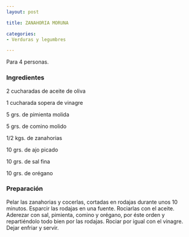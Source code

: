 ```yaml
---
layout: post

title: ZANAHORIA MORUNA

categories:
- Verduras y legumbres

---
```

Para 4 personas.

<h3>Ingredientes</h3>

2 cucharadas de aceite de oliva

1 cucharada sopera de vinagre

5 grs. de pimienta molida

5 grs. de comino molido

1/2 kgs. de zanahorias

10 grs. de ajo picado

10 grs. de sal fina

10 grs. de orégano

<h3>Preparación</h3>

Pelar las zanahorias y cocerlas, cortadas en rodajas durante unos 10 minutos. Esparcir las rodajas en una fuente. Rociarlas con el aceite. Aderezar con sal, pimienta, comino y orégano, por éste orden y repartiéndolo todo bien por las rodajas. Rociar por igual con el vinagre. Dejar enfriar y servir.
